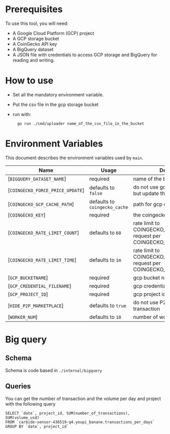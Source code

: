 # Prerequisites

To use this tool, you will need:

* A Google Cloud Platform (GCP) project
* A GCP storage bucket
* A CoinGecko API key
* A BigQuery dataset
* A JSON file with credentials to access GCP storage and BigQuery for reading and writing.

# How to use

- Set all the mandatory environment variable.
- Put the csv file in the gcp storage bucket
- run with:

        go run ./cmd/uploader name_of_the_csv_file_in_the_bucket

# Environment Variables

This document describes the environment variables used by `main`.


| Name                             | Usage                         | Description                                                                    |
| -------------------------------- | ----------------------------- | ------------------------------------------------------------------------------ |
| [`BIGQUERY_DATASET_NAME`]        | required                      | name of the bigquery dataset                                                   |
| [`COINGECKO_FORCE_PRICE_UPDATE`] | defaults to `false`           | do not use gcp files for caching, but update them                              |
| [`COINGECKO_GCP_CACHE_PATH`]     | defaults to `coingecko_cache` | path for gcp cache files                                                       |
| [`COINGECKO_KEY`]                | required                      | the coingecko api key                                                          |
| [`COINGECKO_RATE_LIMIT_COUNT`]   | defaults to `60`              | rate limit to COINGECKO_RATE_LIMIT_COUNT request per COINGECKO_RATE_LIMIT_TIME |
| [`COINGECKO_RATE_LIMIT_TIME`]    | defaults to `1m`              | rate limit to COINGECKO_RATE_LIMIT_COUNT request per COINGECKO_RATE_LIMIT_TIME |
| [`GCP_BUCKETNAME`]               | required                      | gcp bucket name                                                                |
| [`GCP_CREDENTIAL_FILENAME`]      | required                      | gcp credential filename                                                        |
| [`GCP_PROJECT_ID`]               | required                      | gcp project id                                                                 |
| [`HIDE_P2P_MARKETPLACE`]         | defaults to `true`            | do not use P2P marketplace transaction                                         |
| [`WORKER_NUM`]                   | defaults to `10`              | number of workers                                                              |

# Big query
## Schema
Schema is code based in `./internal/bigquery`

## Queries

You can get the number of transaction and the volume per day and project with the following query
```
SELECT `date`, project_id, SUM(number_of_transactions), SUM(volume_usd)
FROM `carbide-sensor-436519-q4.youpi_banane.transactions_per_days`
GROUP BY `date`, project_id`
```

